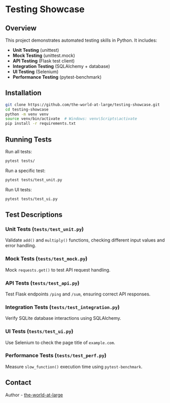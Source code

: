 # Testing Showcase

## Overview
This project demonstrates automated testing skills in Python. It includes:
- **Unit Testing** (unittest)
- **Mock Testing** (unittest.mock)
- **API Testing** (Flask test client)
- **Integration Testing** (SQLAlchemy + database)
- **UI Testing** (Selenium)
- **Performance Testing** (pytest-benchmark)

## Installation
```bash
git clone https://github.com/the-world-at-large/testing-showcase.git
cd testing-showcase
python -m venv venv
source venv/bin/activate  # Windows: venv\Scripts\activate
pip install -r requirements.txt
```

## Running Tests
Run all tests:
```bash
pytest tests/
```
Run a specific test:
```bash
pytest tests/test_unit.py
```
Run UI tests:
```bash
pytest tests/test_ui.py
```

## Test Descriptions

### Unit Tests (`tests/test_unit.py`)
Validate `add()` and `multiply()` functions, checking different input values and error handling.

### Mock Tests (`tests/test_mock.py`)
Mock `requests.get()` to test API request handling.

### API Tests (`tests/test_api.py`)
Test Flask endpoints `/ping` and `/sum`, ensuring correct API responses.

### Integration Tests (`tests/test_integration.py`)
Verify SQLite database interactions using SQLAlchemy.

### UI Tests (`tests/test_ui.py`)
Use Selenium to check the page title of `example.com`.

### Performance Tests (`tests/test_perf.py`)
Measure `slow_function()` execution time using `pytest-benchmark`.

## Contact
Author - [the-world-at-large](https://github.com/the-world-at-large)
